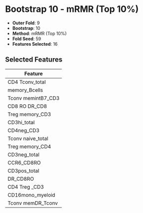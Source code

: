 # Bootstrap 10 - mRMR (Top 10%)

- **Outer Fold**: 9
- **Bootstrap**: 10
- **Method**: mRMR (Top 10%)
- **Fold Seed**: 59
- **Features Selected**: 16

## Selected Features

| Feature |
|---------|
| CD4 Tconv_total |
| memory_Bcells |
| Tconv memintB7_CD3 |
| CD8 RO DR_CD8 |
| Treg memory_CD3 |
| CD3hi_total |
| CD4neg_CD3 |
| Tconv naive_total |
| Treg memory_CD4 |
| CD3neg_total |
| CCR6_CD8RO |
| CD3pos_total |
| DR_CD8RO |
| CD4 Treg _CD3 |
| CD16mono_myeloid |
| Tconv memDR_Tconv |

